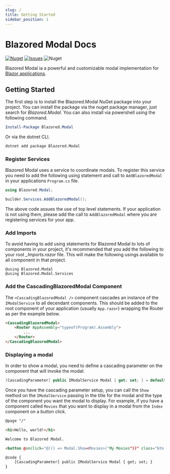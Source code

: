 ```yaml
---
slug: /
title: Getting Started
sidebar_position: 1
---
```


# Blazored Modal Docs

[![Nuget](https://img.shields.io/nuget/v/blazored.modal.svg?logo=nuget)](https://www.nuget.org/packages/Blazored.Modal/)
[![Issues](https://img.shields.io/github/issues/Blazored/Modal?logo=github)](https://github.com/Blazored/Modal/issues)
![Nuget](https://img.shields.io/nuget/dt/Blazored.Modal?logo=nuget)

Blazored Modal ia a powerful and customizable modal implementation for [Blazor applications](https://blazor.net).

## Getting Started

The first step is to install the Blazored.Modal NuGet package into your project. You can install the package via the nuget package manager, just search for *Blazored.Modal*. You can also install via powershell using the following command.

```powershell
Install-Package Blazored.Modal
```

Or via the dotnet CLI.

```bash
dotnet add package Blazored.Modal
```

### Register Services

Blazored Modal uses a service to coordinate modals. To register this service you need to add the following using statement and call to `AddBlazoredModal` in your applications `Program.cs` file.

```csharp
using Blazored.Modal;

builder.Services.AddBlazoredModal();
```

The above code assues the use of top level statements. If your application is not using them, please add the call to `AddBlazoredModal` where you are registering services for your app.


### Add Imports

To avoid having to add using statements for Blazored Modal to lots of components in your project, it's recommended that you add the following to your root *_Imports.razor* file. This will make the following usings available to all component in that project.

```razor
@using Blazored.Modal
@using Blazored.Modal.Services
```

### Add the CascadingBlazoredModal Component

The `<CascadingBlazoredModal />` component cascades an instance of the `IModalService` to all decendant components. This should be added to the root component of your application (usually `App.razor`) wrapping the Router as per the example below.

```html
<CascadingBlazoredModal>
    <Router AppAssembly="typeof(Program).Assembly">
        ...
    </Router>
</CascadingBlazoredModal>
```

### Displaying a modal

In order to show a modal, you need to define a cascading parameter on the component that will invoke the modal:

```csharp
[CascadingParameter] public IModalService Modal { get; set; } = default!;
```

Once you have the cascading parameter setup, you can call the `Show` method on the `IModalService` passing in the title for the modal and the type of the component you want the modal to display. For example, if you have a component called `Movies` that you want to display in a modal from the `Index` component on a button click.

```html
@page "/"

<h1>Hello, world!</h1>

Welcome to Blazored Modal.

<button @onclick="@(() => Modal.Show<Movies>("My Movies"))" class="btn btn-primary">View Movies</button>

@code {
    [CascadingParameter] public IModalService Modal { get; set; }
}
```